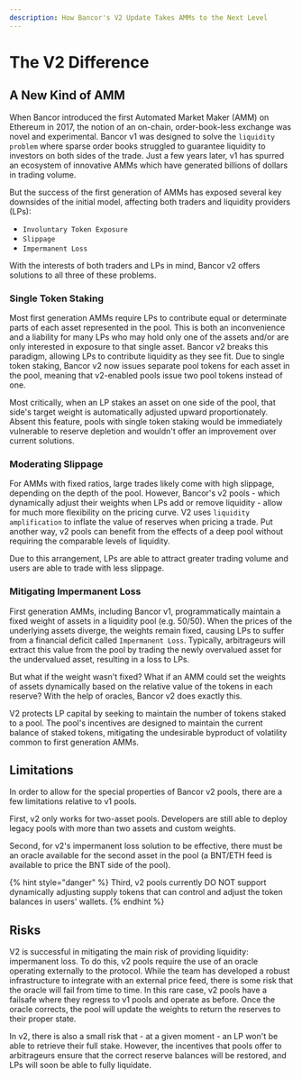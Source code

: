 ```yaml
---
description: How Bancor's V2 Update Takes AMMs to the Next Level‌
---
```


# The V2 Difference

## A New Kind of AMM <a id="a-new-kind-of-amm"></a>

When Bancor introduced the first Automated Market Maker \(AMM\) on Ethereum in 2017, the notion of an on-chain, order-book-less exchange was novel and experimental. Bancor v1 was designed to solve the `liquidity problem` where sparse order books struggled to guarantee liquidity to investors on both sides of the trade. Just a few years later, v1 has spurred an ecosystem of innovative AMMs which have generated billions of dollars in trading volume.‌

But the success of the first generation of AMMs has exposed several key downsides of the initial model, affecting both traders and liquidity providers \(LPs\):‌

* `Involuntary Token Exposure`
* `Slippage`
* `Impermanent Loss`

With the interests of both traders and LPs in mind, Bancor v2 offers solutions to all three of these problems.‌

### Single Token Staking <a id="single-token-staking"></a>

Most first generation AMMs require LPs to contribute equal or determinate parts of each asset represented in the pool. This is both an inconvenience and a liability for many LPs who may hold only one of the assets and/or are only interested in exposure to that single asset. Bancor v2 breaks this paradigm, allowing LPs to contribute liquidity as they see fit. Due to single token staking, Bancor v2 now issues separate pool tokens for each asset in the pool, meaning that v2-enabled pools issue two pool tokens instead of one.‌

Most critically, when an LP stakes an asset on one side of the pool, that side's target weight is automatically adjusted upward proportionately. Absent this feature, pools with single token staking would be immediately vulnerable to reserve depletion and wouldn't offer an improvement over current solutions.‌

### Moderating Slippage <a id="moderating-slippage"></a>

For AMMs with fixed ratios, large trades likely come with high slippage, depending on the depth of the pool. However, Bancor's v2 pools - which dynamically adjust their weights when LPs add or remove liquidity - allow for much more flexibility on the pricing curve. V2 uses `liquidity amplification` to inflate the value of reserves when pricing a trade. Put another way, v2 pools can benefit from the effects of a deep pool without requiring the comparable levels of liquidity.‌

Due to this arrangement, LPs are able to attract greater trading volume and users are able to trade with less slippage.‌

### Mitigating Impermanent Loss <a id="mitigating-impermanent-loss"></a>

First generation AMMs, including Bancor v1, programmatically maintain a fixed weight of assets in a liquidity pool \(e.g. 50/50\). When the prices of the underlying assets diverge, the weights remain fixed, causing LPs to suffer from a financial deficit called `Impermanent Loss`. Typically, arbitrageurs will extract this value from the pool by trading the newly overvalued asset for the undervalued asset, resulting in a loss to LPs.‌

But what if the weight wasn't fixed? What if an AMM could set the weights of assets dynamically based on the relative value of the tokens in each reserve? With the help of oracles, Bancor v2 does exactly this.‌

V2 protects LP capital by seeking to maintain the number of tokens staked to a pool. The pool's incentives are designed to maintain the current balance of staked tokens, mitigating the undesirable byproduct of volatility common to first generation AMMs.‌

## Limitations <a id="limitations"></a>

In order to allow for the special properties of Bancor v2 pools, there are a few limitations relative to v1 pools.‌

First, v2 only works for two-asset pools. Developers are still able to deploy legacy pools with more than two assets and custom weights.‌

Second, for v2's impermanent loss solution to be effective, there must be an oracle available for the second asset in the pool \(a BNT/ETH feed is available to price the BNT side of the pool\).‌

{% hint style="danger" %}
Third, v2 pools currently DO NOT support dynamically adjusting supply tokens that can control and adjust the token balances in users' wallets.
{% endhint %}

## Risks <a id="risks"></a>

V2 is successful in mitigating the main risk of providing liquidity: impermanent loss. To do this, v2 pools require the use of an oracle operating externally to the protocol. While the team has developed a robust infrastructure to integrate with an external price feed, there is some risk that the oracle will fail from time to time. In this rare case, v2 pools have a failsafe where they regress to v1 pools and operate as before. Once the oracle corrects, the pool will update the weights to return the reserves to their proper state.‌

In v2, there is also a small risk that - at a given moment - an LP won't be able to retrieve their full stake. However, the incentives that pools offer to arbitrageurs ensure that the correct reserve balances will be restored, and LPs will soon be able to fully liquidate.  


